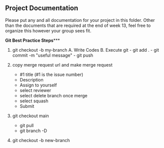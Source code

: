 ## Project Documentation

Please put any and all documentation for your project in this folder. Other than the documents that are required at the end of week 13, feel free to organize this however your group sees fit.


******Git Best Practice Steps*********
1. git checkout -b my-branch
    A. Write Codes
    B. Execute git
       - git add .
       - git commit -m "useful message"
       - git push
2. copy merge request url and make merge request
   - #1 title (#1 is the issue number)
   - Description
   - Assign to yourself
   - select reviewer
   - select delete branch once merge
   - select squash
   - Submit

3. git checkout main
    - git pull
    - git branch -D <branch name>
4. git checkout -b new-branch
